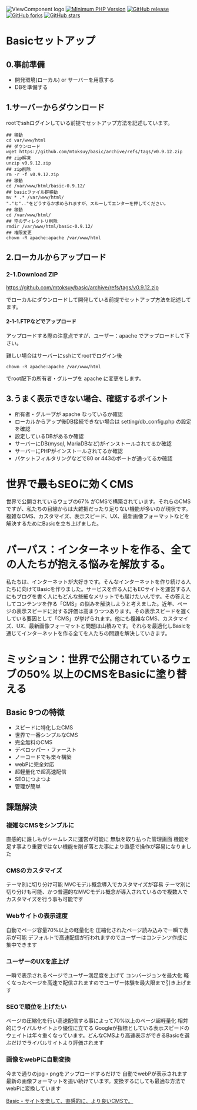 ![ViewComponent logo](https://basic.dance/app/assets/img/ogp/basic_ogp_1.png)
[![Minimum PHP Version](https://img.shields.io/badge/php-%3E%3D%208.2-8892BF.svg?style=flat-square)](https://php.net/)
[![GitHub release](https://img.shields.io/github/v/release/mtoksuy/basic)](https://github.com/mtoksuy/basic)
[![GitHub forks](https://img.shields.io/github/forks/mtoksuy/basic)](https://github.com/mtoksuy/basic/network)
[![GitHub stars](https://img.shields.io/github/stars/mtoksuy/basic)](https://github.com/mtoksuy/basic/stargazers)

# Basicセットアップ
## 0.事前準備
- 開発環境(ローカル) or サーバーを用意する
- DBを準備する
## 1.サーバーからダウンロード
rootでsshログインしている前提でセットアップ方法を記述しています。
```
## 移動
cd var/www/html
## ダウンロード
wget https://github.com/mtoksuy/basic/archive/refs/tags/v0.9.12.zip
## zip解凍
unzip v0.9.12.zip
## zip削除
rm -r -f v0.9.12.zip
## 移動
cd /var/www/html/basic-0.9.12/
## basicファイル群移動
mv * .* /var/www/html/
"."と".."をどうするか求められますが、スルーしてエンターを押してください。
## 移動
cd /var/www/html/
## 空のディレクトリ削除
rmdir /var/www/html/basic-0.9.12/
## 権限変更
chown -R apache:apache /var/www/html
```
## 2.ローカルからアップロード
### 2-1.Download ZIP
https://github.com/mtoksuy/basic/archive/refs/tags/v0.9.12.zip

でローカルにダウンロードして開発している前提でセットアップ方法を記述してます。
#### 2-1-1.FTPなどでアップロード
アップロードする際の注意点ですが、ユーザー：apache でアップロードして下さい。

難しい場合はサーバーにsshにてrootでログイン後
```
chown -R apache:apache /var/www/html
```
でroot配下の所有者・グループを apache に変更をします。

## 3.うまく表示できない場合、確認するポイント
- 所有者・グループが apache なっているか確認
- ローカルからアップ後DB接続できない場合は setting/db_config.php の設定を確認
- 設定しているDBがあるか確認
- サーバーにDB(mysql, MariaDBなど)がインストールされてるか確認
- サーバーにPHPがインストールされてるか確認
- パケットフィルタリングなどで80 or 443のポートが通ってるか確認

# 世界で最もSEOに効くCMS
世界で公開されているウェブの67% がCMSで構築されています。それらのCMSですが、私たちの目線からは大雑把だったり足りない機能が多いのが現状です。複雑なCMS、カスタマイズ、表示スピード、UX、最新画像フォーマットなどを解決するためにBasicを立ち上げました。

# パーパス：インターネットを作る、全ての人たちが抱える悩みを解放する。
私たちは、インターネットが大好きです。そんなインターネットを作り続ける人たちに向けてBasicを作りました。サービスを作る人にもECサイトを運営する人にもブログを書く人にもどんな些細なメリットでも届けたいんです。その答えとしてコンテンツを作る「CMS」の悩みを解決しようと考えました。近年、ページの表示スピードに対する評価は高まりつつあります。その表示スピードを遅くしている要因として「CMS」が挙げられます。他にも複雑なCMS、カスタマイズ、UX、最新画像フォーマットと問題は山積みです。それらを最適化しBasicを通じてインターネットを作る全てを人たちの問題を解決していきます。

# ミッション：世界で公開されているウェブの50% 以上のCMSをBasicに塗り替える

## Basic 9つの特徴
- スピードに特化したCMS
- 世界で一番シンプルなCMS
- 完全無料のCMS
- デベロッパー・ファースト
- ノーコードでも楽々構築
- webPに完全対応
- 超軽量化で超高速配信
- SEOにつよつよ
- 管理が簡単


## 課題解決
### 複雑なCMSをシンプルに
直感的に誰しもがシームレスに運営が可能に
無駄を取り払った管理画面
機能を足す事より重要ではない機能を削ぎ落とた事により直感で操作が容易になりました

### CMSのカスタマイズ
テーマ別に切り分け可能
MVCモデル概念導入でカスタマイズが容易
テーマ別に切り分けも可能、かつ普遍的なMVCモデル概念が導入されているので複数人でカスタマイズを行う事も可能です

### Webサイトの表示速度
自動でページ容量70%以上の軽量化を
圧縮化されたページ読み込みで一瞬で表示が可能
デフォルトで高速配信が行われますのでユーザーはコンテンツ作成に集中できます

### ユーザーのUXを底上げ
一瞬で表示されるページでユーザー満足度を上げて
コンバージョンを最大化
軽くなったページを高速で配信されますのでユーザー体験を最大限まで引き上げます

### SEOで順位を上げたい
ページの圧縮化を行い高速配信する事によって70%以上のページ超軽量化
相対的にライバルサイトより優位に立てる
Googleが指標としている表示スピードのウェイトは年々重くなっています。どんなCMSより高速表示ができるBasicを選ぶだけでライバルサイトより評価されます

### 画像をwebPに自動変換
今まで通りのjpg・pngをアップロードするだけで
自動でwebPが表示されます
最新の画像フォーマットを追い続けています。変換するにしても最適な方法でwebPに変換しています


[Basic - サイトを楽して、直感的に、より良いCMSで。](https://basic.dance)
